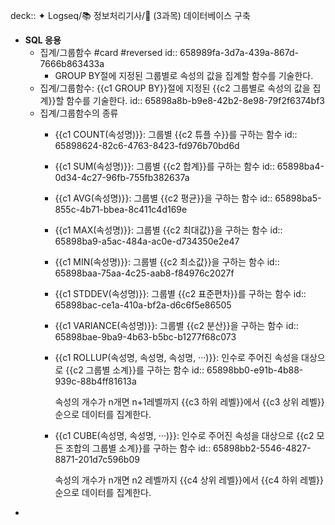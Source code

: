deck:: ✦ Logseq/📚 정보처리기사/📖 (3과목) 데이터베이스 구축

- **SQL 응용**
	- 집계/그룹함수 #card #reversed
	  id:: 658989fa-3d7a-439a-867d-7666b863433a
		- GROUP BY절에 지정된 그룹별로 속성의 값을 집계할 함수를 기술한다.
	- 집계/그룹함수: {{c1 GROUP BY}}절에 지정된 {{c2 그룹별로 속성의 값을 집계}}할 함수를 기술한다.
	  id:: 65898a8b-b9e8-42b2-8e98-79f2f6374bf3
	- 집계/그룹함수의 종류
		- {{c1 COUNT(속성명)}}: 그룹별 {{c2 튜플 수}}를 구하는 함수
		  id:: 65898624-82c6-4763-8423-fd976b70bd6d
		- {{c1 SUM(속성명)}}: 그룹별 {{c2 합계}}를 구하는 함수
		  id:: 65898ba4-0d34-4c27-96fb-755fb382637a
		- {{c1 AVG(속성명)}}: 그룹별 {{c2 평균}}을 구하는 함수
		  id:: 65898ba5-855c-4b71-bbea-8c411c4d169e
		- {{c1 MAX(속성명)}}: 그룹별 {{c2 최대값}}을 구하는 함수
		  id:: 65898ba9-a5ac-484a-ac0e-d734350e2e47
		- {{c1 MIN(속성명)}}: 그룹별 {{c2 최소값}}을 구하는 함수
		  id:: 65898baa-75aa-4c25-aab8-f84976c2027f
		- {{c1 STDDEV(속성명)}}: 그룹별 {{c2 표준편차}}를 구하는 함수
		  id:: 65898bac-ce1a-410a-bf2a-d6c6f5e86505
		- {{c1 VARIANCE(속성명)}}: 그룹별 {{c2 분산}}을 구하는 함수
		  id:: 65898bae-9ba9-4b63-b5bc-b1277f68c073
		- {{c1 ROLLUP(속성명, 속성명, 속성명, ···)}}: 인수로 주어진 속성을 대상으로 {{c2 그룹별 소계}}를 구하는 함수
		  id:: 65898bb0-e91b-4b88-939c-88b4ff81613a
		  
		  속성의 개수가 n개면 n+1레벨까지 {{c3 하위 레벨}}에서 {{c3 상위 레벨}} 순으로 데이터를 집계한다.
		- {{c1 CUBE(속성명, 속성명, ···)}}: 인수로 주어진 속성을 대상으로 {{c2 모든 조합의 그룹별 소계}}를 구하는 함수
		  id:: 65898bb2-5546-4827-8871-201d7c596b09
		  
		  속성의 개수가 n개면 n2 레벨까지 {{c4 상위 레벨}}에서 {{c4 하위 레벨}} 순으로 데이터를 집계한다.
-